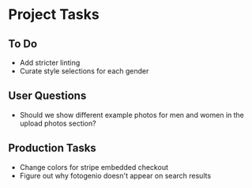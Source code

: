 # Project Tasks

## To Do
- Add stricter linting
- Curate style selections for each gender

## User Questions
- Should we show different example photos for men and women in the upload photos section?

## Production Tasks
- Change colors for stripe embedded checkout
- Figure out why fotogenio doesn't appear on search results
